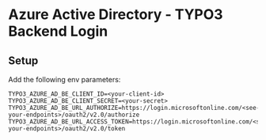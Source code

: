 # Azure Active Directory - TYPO3 Backend Login

## Setup

Add the following env parameters:
```
TYPO3_AZURE_AD_BE_CLIENT_ID=<your-client-id>
TYPO3_AZURE_AD_BE_CLIENT_SECRET=<your-secret>
TYPO3_AZURE_AD_BE_URL_AUTHORIZE=https://login.microsoftonline.com/<see-your-endpoints>/oauth2/v2.0/authorize
TYPO3_AZURE_AD_BE_URL_ACCESS_TOKEN=https://login.microsoftonline.com/<see-your-endpoints>/oauth2/v2.0/token
```
